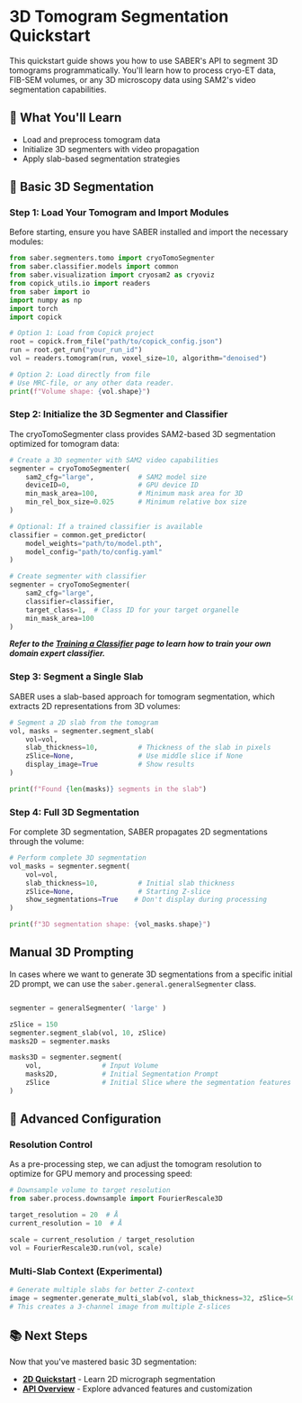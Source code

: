 # 3D Tomogram Segmentation Quickstart

This quickstart guide shows you how to use SABER's API to segment 3D tomograms programmatically. You'll learn how to process cryo-ET data, FIB-SEM volumes, or any 3D microscopy data using SAM2's video segmentation capabilities.

## 🎯 What You'll Learn

- Load and preprocess tomogram data
- Initialize 3D segmenters with video propagation
- Apply slab-based segmentation strategies

## 🚀 Basic 3D Segmentation

### Step 1: Load Your Tomogram and Import Modules

Before starting, ensure you have SABER installed and import the necessary modules:

```python
from saber.segmenters.tomo import cryoTomoSegmenter
from saber.classifier.models import common
from saber.visualization import cryosam2 as cryoviz
from copick_utils.io import readers
from saber import io
import numpy as np
import torch
import copick

# Option 1: Load from Copick project
root = copick.from_file("path/to/copick_config.json")
run = root.get_run("your_run_id")
vol = readers.tomogram(run, voxel_size=10, algorithm="denoised")

# Option 2: Load directly from file
# Use MRC-file, or any other data reader.
print(f"Volume shape: {vol.shape}")
```

### Step 2:  Initialize the 3D Segmenter and Classifier
The cryoTomoSegmenter class provides SAM2-based 3D segmentation optimized for tomogram data:

```python
# Create a 3D segmenter with SAM2 video capabilities
segmenter = cryoTomoSegmenter(
    sam2_cfg="large",           # SAM2 model size
    deviceID=0,                 # GPU device ID
    min_mask_area=100,          # Minimum mask area for 3D
    min_rel_box_size=0.025      # Minimum relative box size
)
```

```python
# Optional: If a trained classifier is available
classifier = common.get_predictor(
    model_weights="path/to/model.pth",
    model_config="path/to/config.yaml"
)

# Create segmenter with classifier
segmenter = cryoTomoSegmenter(
    sam2_cfg="large",
    classifier=classifier,
    target_class=1,  # Class ID for your target organelle
    min_mask_area=100
)
```

***Refer to the [Training a Classifier](training.md) page to learn how to train your own domain expert classifier.***

### Step 3: Segment a Single Slab

SABER uses a slab-based approach for tomogram segmentation, which extracts 2D representations from 3D volumes:
```python
# Segment a 2D slab from the tomogram
vol, masks = segmenter.segment_slab(
    vol=vol,
    slab_thickness=10,          # Thickness of the slab in pixels
    zSlice=None,                # Use middle slice if None
    display_image=True          # Show results
)

print(f"Found {len(masks)} segments in the slab")
```

### Step 4: Full 3D Segmentation

For complete 3D segmentation, SABER propagates 2D segmentations through the volume:
```python
# Perform complete 3D segmentation
vol_masks = segmenter.segment(
    vol=vol,
    slab_thickness=10,          # Initial slab thickness
    zSlice=None,                # Starting Z-slice
    show_segmentations=True    # Don't display during processing
)

print(f"3D segmentation shape: {vol_masks.shape}")
```

## Manual 3D Prompting

In cases where we want to generate 3D segmentations from a specific initial 2D prompt, we can use the `saber.general.generalSegmenter` class.

```python

segmenter = generalSegmenter( 'large' )

zSlice = 150
segmenter.segment_slab(vol, 10, zSlice)
masks2D = segmenter.masks

masks3D = segmenter.segment(
    vol,               # Input Volume
    masks2D,           # Initial Segmentation Prompt
    zSlice             # Initial Slice where the segmentation features are present 
)

```

## 🔧 Advanced Configuration

### Resolution Control

As a pre-processing step, we can adjust the tomogram resolution to optimize for GPU memory and processing speed:
```python
# Downsample volume to target resolution
from saber.process.downsample import FourierRescale3D

target_resolution = 20  # Å
current_resolution = 10  # Å

scale = current_resolution / target_resolution
vol = FourierRescale3D.run(vol, scale)
```

### Multi-Slab Context (Experimental)

```python
# Generate multiple slabs for better Z-context
image = segmenter.generate_multi_slab(vol, slab_thickness=32, zSlice=50)
# This creates a 3-channel image from multiple Z-slices
```

## 📚 Next Steps

Now that you've mastered basic 3D segmentation:

- **[2D Quickstart](quickstart2d.md)** - Learn 2D micrograph segmentation
- **[API Overview](overview.md)** - Explore advanced features and customization

